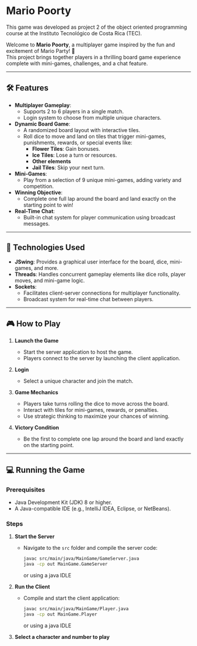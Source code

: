 # Mario Poorty  
This game was developed as project 2 of the object oriented programming course at the Instituto Tecnológico de Costa Rica (TEC).

Welcome to **Mario Poorty**, a multiplayer game inspired by the fun and excitement of Mario Party! 🎉  
This project brings together players in a thrilling board game experience complete with mini-games, challenges, and a chat feature.  

---

## 🛠 Features  

- **Multiplayer Gameplay**:  
  - Supports 2 to 6 players in a single match.  
  - Login system to choose from multiple unique characters.  
- **Dynamic Board Game**:  
  - A randomized board layout with interactive tiles.  
  - Roll dice to move and land on tiles that trigger mini-games, punishments, rewards, or special events like:  
    - **Flower Tiles**: Gain bonuses.  
    - **Ice Tiles**: Lose a turn or resources.  
    - **Other elements**
    - **Jail Tiles**: Skip your next turn.  
- **Mini-Games**:  
  - Play from a selection of 9 unique mini-games, adding variety and competition.  
- **Winning Objective**:  
  - Complete one full lap around the board and land exactly on the starting point to win!  
- **Real-Time Chat**:  
  - Built-in chat system for player communication using broadcast messages.  

---

## 🚀 Technologies Used  

- **JSwing**: Provides a graphical user interface for the board, dice, mini-games, and more.  
- **Threads**: Handles concurrent gameplay elements like dice rolls, player moves, and mini-game logic.  
- **Sockets**:  
  - Facilitates client-server connections for multiplayer functionality.  
  - Broadcast system for real-time chat between players.  

---


## 🎮 How to Play  

1. **Launch the Game**  
   - Start the server application to host the game.  
   - Players connect to the server by launching the client application.  

2. **Login**  
   - Select a unique character and join the match.  

3. **Game Mechanics**  
   - Players take turns rolling the dice to move across the board.  
   - Interact with tiles for mini-games, rewards, or penalties.  
   - Use strategic thinking to maximize your chances of winning.  

4. **Victory Condition**  
   - Be the first to complete one lap around the board and land exactly on the starting point.  

---

## 💻 Running the Game  

### Prerequisites  
- Java Development Kit (JDK) 8 or higher.  
- A Java-compatible IDE (e.g., IntelliJ IDEA, Eclipse, or NetBeans).  

### Steps  
1. **Start the Server**  
   - Navigate to the `src` folder and compile the server code:  
     ```bash
     javac src/main/java/MainGame/GameServer.java 
     java -cp out MainGame.GameServer 
     ```  
     or using a java IDLE
2. **Run the Client**  
   - Compile and start the client application:  
     ```bash
     javac src/main/java/MainGame/Player.java
     java -cp out MainGame.Player  
     ```
     or using a java IDLE

3. **Select a character and number to play**  
   

